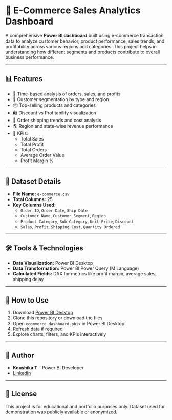 # 🛒 E-Commerce Sales Analytics Dashboard

A comprehensive **Power BI dashboard** built using e-commerce transaction data to analyze customer behavior, product performance, sales trends, and profitability across various regions and categories. This project helps in understanding how different segments and products contribute to overall business performance.

---

## 📊 Features

- 📆 Time-based analysis of orders, sales, and profits
- 👥 Customer segmentation by type and region
- 📦 Top-selling products and categories
- 🛍️ Discount vs Profitability visualization
- 🚚 Order shipping trends and cost analysis
- 🌎 Region and state-wise revenue performance
- 📌 KPIs:
  - Total Sales
  - Total Profit
  - Total Orders
  - Average Order Value
  - Profit Margin %

---

## 📁 Dataset Details

- **File Name:** `e-commerce.csv`
- **Total Columns:** 25
- **Key Columns Used:**
  - `Order ID`, `Order Date`, `Ship Date`
  - `Customer Name`, `Customer Segment`, `Region`
  - `Product Category`, `Sub-Category`, `Unit Price`, `Discount`
  - `Sales`, `Profit`, `Shipping Cost`, `Quantity Ordered`

---

## 🛠 Tools & Technologies

- **Data Visualization:** Power BI Desktop
- **Data Transformation:** Power BI Power Query (M Language)
- **Calculated Fields:** DAX for metrics like profit margin, average sales, shipping delay

---

## 🚀 How to Use

1. Download [Power BI Desktop](https://powerbi.microsoft.com/desktop/)
2. Clone this repository or download the files
3. Open `ecommerce_dashboard.pbix` in Power BI Desktop
4. Refresh data if required
5. Explore charts, filters, and KPIs interactively

---

## 👤 Author

- **Koushika T** – Power BI Developer  
- [LinkedIn](https://linkedin.com/in/koushika-thangavelu-747b5a259/)  

---

## 📄 License

This project is for educational and portfolio purposes only. Dataset used for demonstration was publicly available or anonymized.

